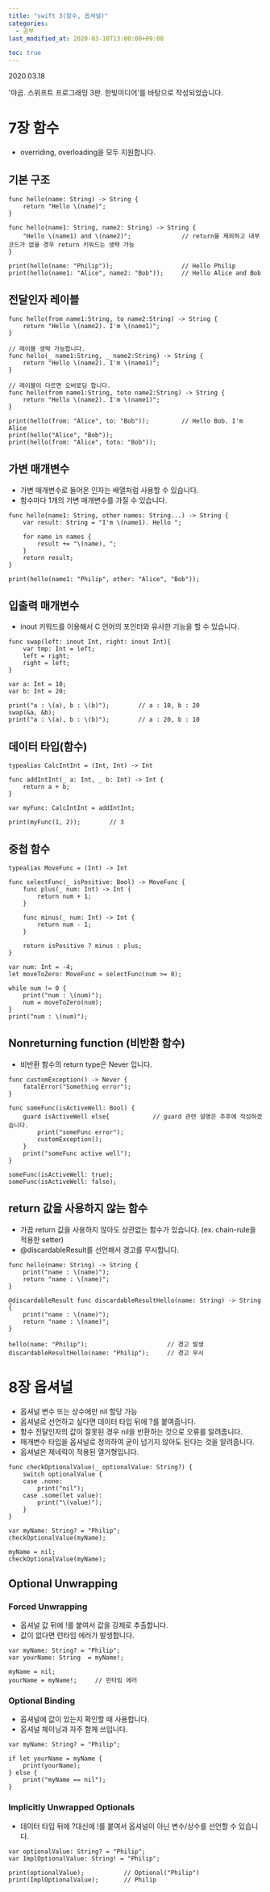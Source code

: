 ```yaml
---
title: "swift 3(함수, 옵셔널)"
categories: 
  - 공부
last_modified_at: 2020-03-18T13:00:00+09:00

toc: true 
---
```

2020.03.18

'야곰. 스위프트 프로그래밍 3판. 한빛미디어'를 바탕으로 작성되었습니다.

# 7장 함수
* overriding, overloading을 모두 지원합니다.

## 기본 구조
```
func hello(name: String) -> String {
    return "Hello \(name)";
}

func hello(name1: String, name2: String) -> String {
    "Hello \(name1) and \(name2)";              // return을 제외하고 내부코드가 없을 경우 return 키워드는 생략 가능
}

print(hello(name: "Philip"));                   // Hello Philip
print(hello(name1: "Alice", name2: "Bob"));     // Hello Alice and Bob

```

## 전달인자 레이블
```
func hello(from name1:String, to name2:String) -> String {
    return "Hello \(name2). I'm \(name1)";
}

// 레이블 생략 가능합니다.
func hello(_ name1:String, _ name2:String) -> String {
    return "Hello \(name2). I'm \(name1)";
}

// 레이블이 다르면 오버로딩 합니다.
func hello(from name1:String, toto name2:String) -> String {
    return "Hello \(name2). I'm \(name1)";
}

print(hello(from: "Alice", to: "Bob"));         // Hello Bob. I'm Alice
print(hello("Alice", "Bob"));
print(hello(from: "Alice", toto: "Bob")); 
```

## 가변 매개변수
* 가변 매개변수로 들어온 인자는 배열처럼 사용할 수 있습니다.
* 함수마다 1개의 가변 매개변수를 가질 수 있습니다.
```
func hello(name1: String, other names: String...) -> String {
    var result: String = "I'm \(name1). Hello ";

    for name in names {
        result += "\(name), ";
    }
    return result;
}

print(hello(name1: "Philip", other: "Alice", "Bob"));
```
## 입출력 매개변수
* inout 키워드를 이용해서 C 언어의 포인터와 유사한 기능을 할 수 있습니다.
```
func swap(left: inout Int, right: inout Int){
    var tmp: Int = left;
    left = right;
    right = left;
}

var a: Int = 10;
var b: Int = 20;

print("a : \(a), b : \(b)");        // a : 10, b : 20
swap(&a, &b);
print("a : \(a), b : \(b)");        // a : 20, b : 10
```

## 데이터 타입(함수)
```
typealias CalcIntInt = (Int, Int) -> Int

func addIntInt(_ a: Int, _ b: Int) -> Int {
    return a + b;
}

var myFunc: CalcIntInt = addIntInt;

print(myFunc(1, 2));        // 3
```

## 중첩 함수
```
typealias MoveFunc = (Int) -> Int

func selectFunc(_ isPositive: Bool) -> MoveFunc {
    func plus(_ num: Int) -> Int {
        return num + 1;
    }

    func minus(_ num: Int) -> Int {
        return num - 1;
    }

    return isPositive ? minus : plus;
}

var num: Int = -4;
let moveToZero: MoveFunc = selectFunc(num >= 0);

while num != 0 {
    print("num : \(num)");
    num = moveToZero(num);
}
print("num : \(num)");
```

## Nonreturning function (비반환 함수)
* 비반환 함수의 return type은 Never 입니다.
```
func customException() -> Never {
    fatalError("Something error");
}

func someFunc(isActiveWell: Bool) {
    guard isActiveWell else{            // guard 관련 설명은 추후에 작성하겠습니다.
        print("someFunc error");
        customException();
    }
    print("someFunc active well");
}

someFunc(isActiveWell: true);
someFunc(isActiveWell: false);
```

## return 값을 사용하지 않는 함수
* 가끔 return 값을 사용하지 않아도 상관없는 함수가 있습니다. (ex. chain-rule을 적용한 setter)
* @discardableResult를 선언해서 경고를 무시합니다.

```
func hello(name: String) -> String {
    print("name : \(name)");
    return "name : \(name)";
}

@discardableResult func discardableResultHello(name: String) -> String {
    print("name : \(name)");
    return "name : \(name)";
}

hello(name: "Philip");                      // 경고 발생
discardableResultHello(name: "Philip");     // 경고 무시
```

# 8장 옵셔널
* 옵셔널 변수 또는 상수에만 nil 할당 가능
* 옵셔널로 선언하고 싶다면 데이터 타입 뒤에 ?를 붙여줍니다.
* 함수 전달인자의 값이 잘못된 경우 nil을 반환하는 것으로 오류를 알려줍니다.
* 매개변수 타입을 옵셔널로 정의하여 굳이 넘기지 않아도 된다는 것을 알려줍니다.
* 옵셔널은 제네릭이 적용된 열거형입니다.

```
func checkOptionalValue(_ optionalValue: String?) {
    switch optionalValue {
    case .none:
        print("nil");
    case .some(let value):
        print("\(value)");
    }
}

var myName: String? = "Philip";
checkOptionalValue(myName);

myName = nil;
checkOptionalValue(myName);
```

## Optional Unwrapping

### Forced Unwrapping
* 옵셔널 값 뒤에 !를 붙여서 값을 강제로 추출합니다.
* 값이 없다면 런타임 에러가 발생합니다.
```
var myName: String? = "Philip";
var yourName: String  = myName!;

myName = nil;
yourName = myName!;     // 런타임 에러
```

### Optional Binding
* 옵셔널에 값이 있는지 확인할 때 사용합니다.
* 옵셔널 체이닝과 자주 함께 쓰입니다.
```
var myName: String? = "Philip";

if let yourName = myName {
    print(yourName);
} else {
    print("myName == nil");
}
```

### Implicitly Unwrapped Optionals
* 데이터 타입 뒤에 ?대신에 !를 붙여서 옵셔널이 아닌 변수/상수를 선언할 수 있습니다.
```
var optionalValue: String? = "Philip";
var ImplOptionalValue: String! = "Philip";

print(optionalValue);           // Optional("Philip")
print(ImplOptionalValue);       // Philip
```

